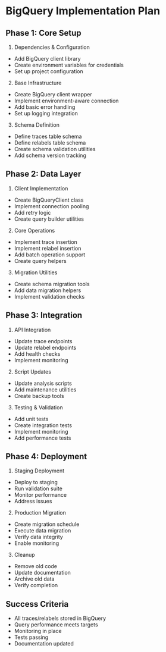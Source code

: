 # BigQuery Implementation Plan

## Phase 1: Core Setup

1. Dependencies & Configuration
- Add BigQuery client library
- Create environment variables for credentials
- Set up project configuration

2. Base Infrastructure
- Create BigQuery client wrapper
- Implement environment-aware connection
- Add basic error handling
- Set up logging integration

3. Schema Definition
- Define traces table schema
- Define relabels table schema
- Create schema validation utilities
- Add schema version tracking

## Phase 2: Data Layer

1. Client Implementation
- Create BigQueryClient class
- Implement connection pooling
- Add retry logic
- Create query builder utilities

2. Core Operations
- Implement trace insertion
- Implement relabel insertion
- Add batch operation support
- Create query helpers

3. Migration Utilities
- Create schema migration tools
- Add data migration helpers
- Implement validation checks

## Phase 3: Integration

1. API Integration
- Update trace endpoints
- Update relabel endpoints
- Add health checks
- Implement monitoring

2. Script Updates
- Update analysis scripts
- Add maintenance utilities
- Create backup tools

3. Testing & Validation
- Add unit tests
- Create integration tests
- Implement monitoring
- Add performance tests

## Phase 4: Deployment

1. Staging Deployment
- Deploy to staging
- Run validation suite
- Monitor performance
- Address issues

2. Production Migration
- Create migration schedule
- Execute data migration
- Verify data integrity
- Enable monitoring

3. Cleanup
- Remove old code
- Update documentation
- Archive old data
- Verify completion

## Success Criteria
- All traces/relabels stored in BigQuery
- Query performance meets targets
- Monitoring in place
- Tests passing
- Documentation updated